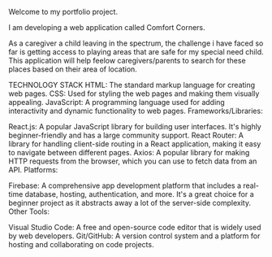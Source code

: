 Welcome to my portfolio project.

I am developing a web application called Comfort Corners. 

As a caregiver a child leaving in the spectrum, the challenge i have faced 
so far is getting access to playing areas that are safe for my special need child. This application will help feelow caregivers/parents to search for these places based on their area of location. 

TECHNOLOGY STACK
HTML: The standard markup language for creating web pages.
CSS: Used for styling the web pages and making them visually appealing.
JavaScript: A programming language used for adding interactivity and dynamic functionality to web pages.
Frameworks/Libraries:

React.js: A popular JavaScript library for building user interfaces. It's highly beginner-friendly and has a large community support.
React Router: A library for handling client-side routing in a React application, making it easy to navigate between different pages.
Axios: A popular library for making HTTP requests from the browser, which you can use to fetch data from an API.
Platforms:

Firebase: A comprehensive app development platform that includes a real-time database, hosting, authentication, and more. It's a great choice for a beginner project as it abstracts away a lot of the server-side complexity.
Other Tools:

Visual Studio Code: A free and open-source code editor that is widely used by web developers.
Git/GitHub: A version control system and a platform for hosting and collaborating on code projects.

